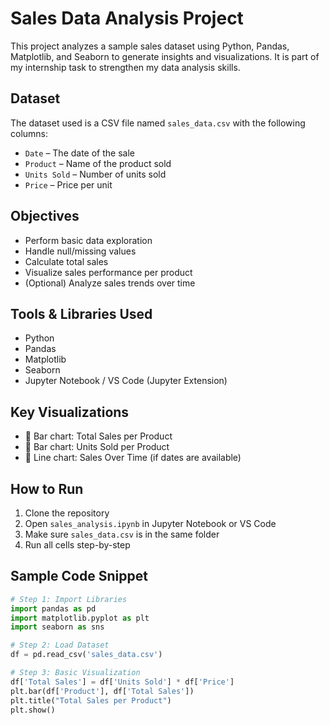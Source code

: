 #  Sales Data Analysis Project

This project analyzes a sample sales dataset using Python, Pandas, Matplotlib, and Seaborn to generate insights and visualizations. It is part of my internship task to strengthen my data analysis skills.

##  Dataset

The dataset used is a CSV file named `sales_data.csv` with the following columns:

- `Date` – The date of the sale  
- `Product` – Name of the product sold  
- `Units Sold` – Number of units sold  
- `Price` – Price per unit  

##  Objectives

- Perform basic data exploration  
- Handle null/missing values  
- Calculate total sales  
- Visualize sales performance per product  
- (Optional) Analyze sales trends over time  

##  Tools & Libraries Used

- Python
- Pandas
- Matplotlib
- Seaborn
- Jupyter Notebook / VS Code (Jupyter Extension)

##  Key Visualizations

- 📌 Bar chart: Total Sales per Product  
- 📌 Bar chart: Units Sold per Product  
- 📌 Line chart: Sales Over Time (if dates are available)

##  How to Run

1. Clone the repository  
2. Open `sales_analysis.ipynb` in Jupyter Notebook or VS Code  
3. Make sure `sales_data.csv` is in the same folder  
4. Run all cells step-by-step

##  Sample Code Snippet

```python
# Step 1: Import Libraries
import pandas as pd
import matplotlib.pyplot as plt
import seaborn as sns

# Step 2: Load Dataset
df = pd.read_csv('sales_data.csv')

# Step 3: Basic Visualization
df['Total Sales'] = df['Units Sold'] * df['Price']
plt.bar(df['Product'], df['Total Sales'])
plt.title("Total Sales per Product")
plt.show()



